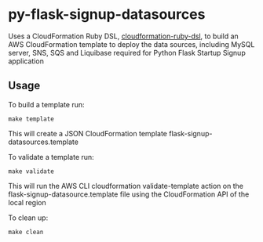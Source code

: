 # py-flask-signup-datasources

Uses a CloudFormation Ruby DSL, [cloudformation-ruby-dsl](https://github.com/bazaarvoice/cloudformation-ruby-dsl), to build an AWS CloudFormation template to deploy the data sources, including MySQL server, SNS, SQS and Liquibase required for Python Flask Startup Signup application

## Usage
To build a template run:

	make template

This will create a JSON CloudFormation template flask-signup-datasources.template

To validate a template run:

	make validate

This will run the AWS CLI cloudformation validate-template action on the flask-signup-datasource.template file using the CloudFormation API of the local region

To clean up:

	make clean

